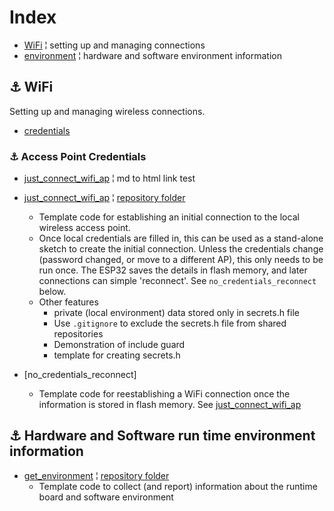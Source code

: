 # Index

* [WiFi](#link_wifi) ¦ setting up and managing connections
* [environment](#link_environment) ¦ hardware and software environment information

<!--
* [Link](#link_link)
## <a name="link_link">⚓</a> Link
-->

## <a name="link_wifi">⚓</a> WiFi

Setting up and managing wireless connections.

* [credentials](#link_ap_credentials)

<!--
* [Link](#link_link)
### <a name="link_link">⚓</a> Link
-->

### <a name="link_ap_credentials">⚓</a> Access Point Credentials

* [just_connect_wifi_ap](just_connect_wifi_ap.html) ¦ md to html link test
* [just_connect_wifi_ap](just_connect_wifi_ap.md) ¦ [repository folder](https://github.com/mMerlin/esduino/tree/main/just_connect_wifi_ap)
  * Template code for establishing an initial connection to the local wireless access point.
  * Once local credentials are filled in, this can be used as a stand-alone sketch to create the initial connection. Unless the credentials change (password changed, or move to a different AP), this only needs to be run once. The ESP32 saves the details in flash memory, and later connections can simple 'reconnect'. See `no_credentials_reconnect` below.
  * Other features
    * private (local environment) data stored only in secrets.h file
    * Use `.gitignore` to exclude the secrets.h file from shared repositories
    * Demonstration of include guard
    * template for creating secrets.h

* [no_credentials_reconnect]
  * Template code for reestablishing a WiFi connection once the information is stored in flash memory. See [just_connect_wifi_ap](just_connect_wifi_ap.md)

## <a name="link_environment">⚓</a> Hardware and Software run time environment information

* [get_environment](get_environment.md) ¦ [repository folder](https://github.com/mMerlin/esduino/tree/main/get_environment)
  * Template code to collect (and report) information about the runtime board and software environment
